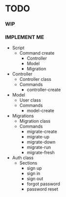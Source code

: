 # TODO

### WIP


### IMPLEMENT ME
- Script
    - Command create
        - Controller
        - Model
        - Migration
- Controller
    - Controller class
    - Commands
        - controller-create
- Model
    - User class
    - Commands
        - model-create
- Migrations
    - Migration class
    - Commands
        - migrate-create
        - migrate-up
        - migrate-down
        - migrate-run
        - migrate-fresh
- Auth class
    - Sections
        - sign up
        - sign in
        - sign out
        - forgot password
        - password reset
